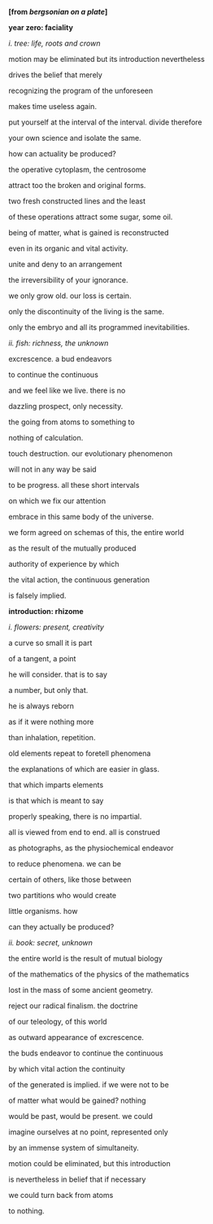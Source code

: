 **\[from *bergsonian on a plate*\]**

**year zero: faciality**

*i. tree: life, roots and crown*

motion may be eliminated but its introduction nevertheless

drives the belief that merely

recognizing the program of the unforeseen

makes time useless again.

put yourself at the interval of the interval. divide therefore

your own science and isolate the same.

how can actuality be produced?

the operative cytoplasm, the centrosome

attract too the broken and original forms.

two fresh constructed lines and the least

of these operations attract some sugar, some oil.

being of matter, what is gained is reconstructed

even in its organic and vital activity.

unite and deny to an arrangement

the irreversibility of your ignorance.

we only grow old. our loss is certain.

only the discontinuity of the living is the same.

only the embryo and all its programmed inevitabilities.

*ii. fish: richness, the unknown*

excrescence. a bud endeavors

to continue the continuous

and we feel like we live. there is no

dazzling prospect, only necessity.

the going from atoms to something to

nothing of calculation.

touch destruction. our evolutionary phenomenon

will not in any way be said

to be progress. all these short intervals

on which we fix our attention

embrace in this same body of the universe.

we form agreed on schemas of this, the entire world

as the result of the mutually produced

authority of experience by which

the vital action, the continuous generation

is falsely implied.

**introduction: rhizome**

*i. flowers: present, creativity*

a curve so small it is part

of a tangent, a point

he will consider. that is to say

a number, but only that.

he is always reborn

as if it were nothing more

than inhalation, repetition.

old elements repeat to foretell phenomena

the explanations of which are easier in glass.

that which imparts elements

is that which is meant to say

properly speaking, there is no impartial.

all is viewed from end to end. all is construed

as photographs, as the physiochemical endeavor

to reduce phenomena. we can be

certain of others, like those between

two partitions who would create

little organisms. how

can they actually be produced?

*ii. book: secret, unknown*

the entire world is the result of mutual biology

of the mathematics of the physics of the mathematics

lost in the mass of some ancient geometry.

reject our radical finalism. the doctrine

of our teleology, of this world

as outward appearance of excrescence.

the buds endeavor to continue the continuous

by which vital action the continuity

of the generated is implied. if we were not to be

of matter what would be gained? nothing

would be past, would be present. we could

imagine ourselves at no point, represented only

by an immense system of simultaneity.

motion could be eliminated, but this introduction

is nevertheless in belief that if necessary

we could turn back from atoms

to nothing.
